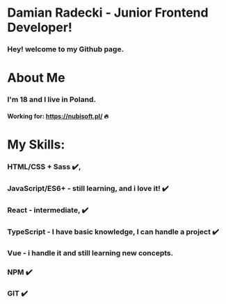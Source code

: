 # Damian Radecki - Junior Frontend Developer!
### Hey! welcome to my Github page.
# About Me
### I'm 18 and I live in Poland. 
#### Working for: https://nubisoft.pl/ 🔥
# My Skills:
### HTML/CSS + Sass :heavy_check_mark:,
### JavaScript/ES6+ - still learning, and i love it! :heavy_check_mark: 
### React - intermediate, :heavy_check_mark: 
### TypeScript - I have basic knowledge, I can handle a project :heavy_check_mark: 
### Vue - i handle it and still learning new concepts. 
### NPM :heavy_check_mark: 
### GIT :heavy_check_mark: 
